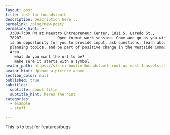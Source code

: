 ```yaml
---
layout: post
title: test for houndstooth
description: Description here...
permalink: /blog/new-post/
permalink_hint: >-
  3:00-7:00 PM at Maestro Entrepreneur Center, 1811 S. Laredo St.,
  78207.               Open format work session. Come and go as you wish - this
  is an opportunity for you to provide input, ask questions, learn about
  planning topics, and be part of positive change in the Westside Community
  Area.
	what do you want the url to be?
	make sure it starts with a symbol
avatar_path: https://sls-ci-bowtie-houndstooth-root-us-east-1-assets.s3.amazonaws.com/Thee-Dust/Jekyll-test/1651676123379-Clear.jpg
avatar_hint: Upload a picture above
section_color: null
published: true
subtitles:
  subtitle: about title
  subtitle_hint: heres the hint
categories:
  - example
  - stuff

---
```

<p>This is to test for features/bugs</p>
